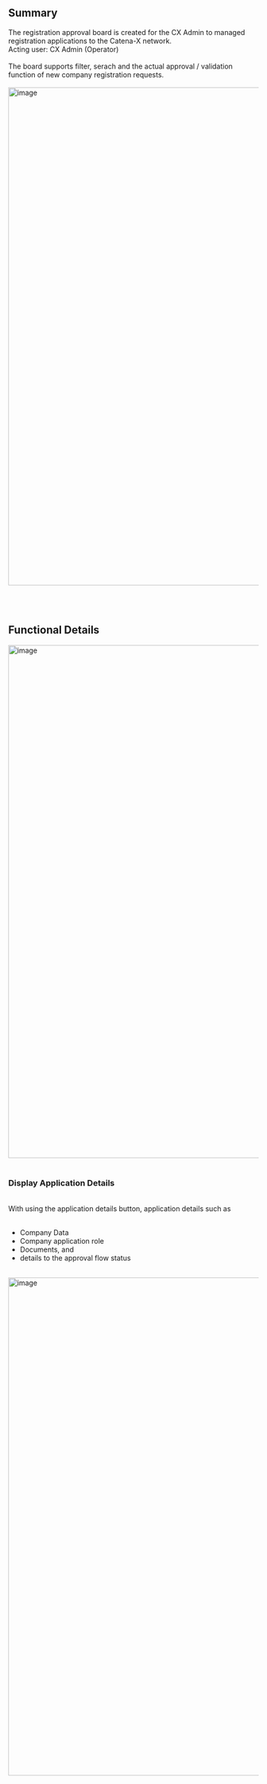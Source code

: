## Summary

The registration approval board is created for the CX Admin to managed registration applications to the Catena-X network.
<br>
Acting user: CX Admin (Operator)
<br>
<br>
The board supports filter, serach and the actual approval / validation function of new company registration requests.
<br>
<br>
<img width="1000" alt="image" src="https://user-images.githubusercontent.com/94133633/210287568-1591aba6-2f12-4b11-bf12-4ceba24af1aa.png">

<br>
<br>

## Functional Details

<img width="1030" alt="image" src="https://user-images.githubusercontent.com/94133633/210288536-91900625-b007-4323-b756-77d81d562176.png">
<br>
<br>

### Display Application Details
<br>
With using the application details button, application details such as
<br>
<br>

 * Company Data
 * Company application role
 * Documents, and
 * details to the approval flow status

<br>
<img width="1000" alt="image" src="https://user-images.githubusercontent.com/94133633/210288576-e97207fe-fb86-44ed-991a-f6c9de7b47c8.png">

<br>
<br>
